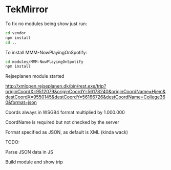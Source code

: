 # TekMirror

To fix no modules being show just run:
```bash
cd vendor
npm install
cd ..
```

To install MMM-NowPlayingOnSpotify:

```bash
cd modules/MMM-NowPlayingOnSpotify
npm install
```

Rejseplanen module started


http://xmlopen.rejseplanen.dk/bin/rest.exe/trip?originCoordX=9512079&originCoordY=56178240&originCoordName=Hjem&destCoordX=9550145&destCoordY=56166726&destCoordName=College360&format=json

Coords always in WSG84 format multiplied by 1.000.000

CoordName is required but not checked by the server

Format specified as JSON, as default is XML (kinda wack)

TODO:

Parse JSON data in JS

Build module and show trip

